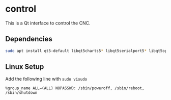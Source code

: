 # control
This is a Qt interface to control the CNC.

## Dependencies
```bash
sudo apt install qt5-default libqt5charts5* libqt5serialport5* libqt5opengl5* mesa-common-dev libglu1-mesa-dev freeglut3-dev libgl-dev
```

## Linux Setup
Add the following line with `sudo visudo`
```
%group_name ALL=(ALL) NOPASSWD: /sbin/poweroff, /sbin/reboot, /sbin/shutdown
```
